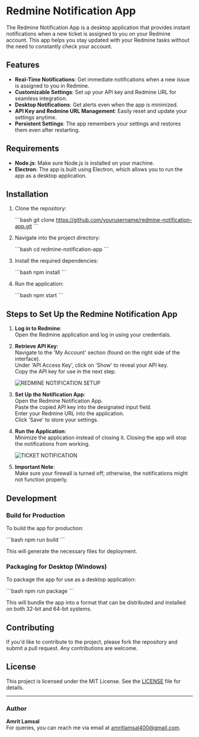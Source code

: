 
# Redmine Notification App

The Redmine Notification App is a desktop application that provides instant notifications when a new ticket is assigned to you on your Redmine account. This app helps you stay updated with your Redmine tasks without the need to constantly check your account.

## Features

- **Real-Time Notifications**: Get immediate notifications when a new issue is assigned to you in Redmine.
- **Customizable Settings**: Set up your API key and Redmine URL for seamless integration.
- **Desktop Notifications**: Get alerts even when the app is minimized.
- **API Key and Redmine URL Management**: Easily reset and update your settings anytime.
- **Persistent Settings**: The app remembers your settings and restores them even after restarting.

## Requirements

- **Node.js**: Make sure Node.js is installed on your machine.
- **Electron**: The app is built using Electron, which allows you to run the app as a desktop application.

## Installation

1. Clone the repository:

   \`\`\`bash
   git clone https://github.com/yourusername/redmine-notification-app.git
   \`\`\`

2. Navigate into the project directory:

   \`\`\`bash
   cd redmine-notification-app
   \`\`\`

3. Install the required dependencies:

   \`\`\`bash
   npm install
   \`\`\`

4. Run the application:

   \`\`\`bash
   npm start
   \`\`\`

## Steps to Set Up the Redmine Notification App

1. **Log in to Redmine**:  
   Open the Redmine application and log in using your credentials.

  
3. **Retrieve API Key**:  
   Navigate to the 'My Account' section (found on the right side of the interface).  
   Under 'API Access Key', click on 'Show' to reveal your API key.  
   Copy the API key for use in the next step.
   
    ![REDMINE NOTIFICATION SETUP](https://github.com/user-attachments/assets/21e31502-5af7-4567-8b6d-1c23ea15b7c9)

5. **Set Up the Notification App**:  
   Open the Redmine Notification App.  
   Paste the copied API key into the designated input field.  
   Enter your Redmine URL into the application.  
   Click 'Save' to store your settings.

6. **Run the Application**:  
   Minimize the application instead of closing it. Closing the app will stop the notifications from working.

   ![TICKET NOTIFICATION](https://github.com/user-attachments/assets/1ce7f5ca-9d17-44e4-9a28-dfa291ecc76a)


7. **Important Note**:  
   Make sure your firewall is turned off; otherwise, the notifications might not function properly.

## Development

### Build for Production

To build the app for production:

\`\`\`bash
npm run build
\`\`\`

This will generate the necessary files for deployment.

### Packaging for Desktop (Windows)

To package the app for use as a desktop application:

\`\`\`bash
npm run package
\`\`\`

This will bundle the app into a format that can be distributed and installed on both 32-bit and 64-bit systems.

## Contributing

If you'd like to contribute to the project, please fork the repository and submit a pull request. Any contributions are welcome.

## License

This project is licensed under the MIT License. See the [LICENSE](LICENSE) file for details.

---

### Author

**Amrit Lamsal**  
For queries, you can reach me via email at [amritlamsal400@gmail.com](mailto:amritlamsal400@gmail.com).
